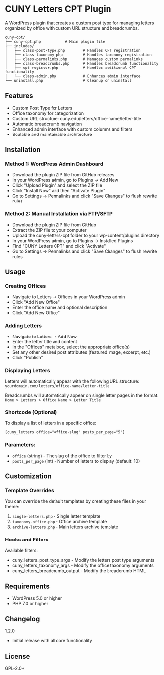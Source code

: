 # CUNY Letters CPT Plugin
A WordPress plugin that creates a custom post type for managing letters organized by office with custom URL structure and breadcrumbs.

```
cuny-cpt/
├── cuny-cpt.php           # Main plugin file
├── includes/
│   ├── class-post-type.php        # Handles CPT registration
│   ├── class-taxonomy.php         # Handles taxonomy registration
│   ├── class-permalinks.php       # Manages custom permalinks
│   ├── class-breadcrumbs.php      # Handles breadcrumb functionality
│   ├── cpt-register.php           # Handles additional CPT functionality
│   └── class-admin.php            # Enhances admin interface
└── uninstall.php                  # Cleanup on uninstall
```

## Features

- Custom Post Type for Letters
- Office taxonomy for categorization
- Custom URL structure: cuny.edu/letters/office-name/letter-title
- Automatic breadcrumb navigation
- Enhanced admin interface with custom columns and filters
- Scalable and maintainable architecture

## Installation

### Method 1: WordPress Admin Dashboard

- Download the plugin ZIP file from GitHub releases
- In your WordPress admin, go to Plugins → Add New
- Click "Upload Plugin" and select the ZIP file
- Click "Install Now" and then "Activate Plugin"
- Go to Settings → Permalinks and click "Save Changes" to flush rewrite rules

### Method 2: Manual Installation via FTP/SFTP

- Download the plugin ZIP file from GitHub
- Extract the ZIP file to your computer
- Upload the cuny-letters-cpt folder to your wp-content/plugins directory
- In your WordPress admin, go to Plugins → Installed Plugins
- Find "CUNY Letters CPT" and click "Activate"
- Go to Settings → Permalinks and click "Save Changes" to flush rewrite rules

## Usage

### Creating Offices

- Navigate to Letters → Offices in your WordPress admin
- Click "Add New Office"
- Enter the office name and optional description
- Click "Add New Office"

### Adding Letters

- Navigate to Letters → Add New
- Enter the letter title and content
- In the "Offices" meta box, select the appropriate office(s)
- Set any other desired post attributes (featured image, excerpt, etc.)
- Click "Publish"

### Displaying Letters

Letters will automatically appear with the following URL structure:
`yourdomain.com/letters/office-name/letter-title`

Breadcrumbs will automatically appear on single letter pages in the format:
`Home > Letters > Office Name > Letter Title`

### Shortcode (Optional)

To display a list of letters in a specific office:
```
[cuny_letters office="office-slug" posts_per_page="5"]
```

### Parameters:

- `office` (string) - The slug of the office to filter by
- `posts_per_page` (int) - Number of letters to display (default: 10)

## Customization

### Template Overrides

You can override the default templates by creating these files in your theme:

1. `single-letters.php` - Single letter template
2. `taxonomy-office.php` - Office archive template
3. `archive-letters.php` - Main letters archive template

### Hooks and Filters

Available filters:

- cuny_letters_post_type_args - Modify the letters post type arguments
- cuny_letters_taxonomy_args - Modify the office taxonomy arguments
- cuny_letters_breadcrumb_output - Modify the breadcrumb HTML

## Requirements

- WordPress 5.0 or higher
- PHP 7.0 or higher

## Changelog

1.2.0

- Initial release with all core functionality

## License

GPL-2.0+

